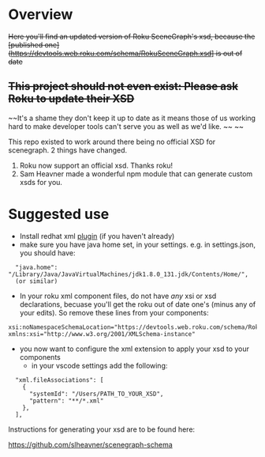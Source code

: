 # Overview

~~Here you'll find an updated version of Roku SceneGraph's xsd, because the [published one](https://devtools.web.roku.com/schema/RokuSceneGraph.xsd] is out of date~~

## ~~This project should not even exist: Please ask Roku to update their XSD~~

~~It's a shame they don't keep it up to date as it means those of us working hard to make developer tools can't serve you as well as we'd like. ~~
~~

This repo existed to work around there being no official XSD for scenegraph. 2 things have changed.

1. Roku now support an official xsd. Thanks roku!
2. Sam Heavner made a wonderful npm module that can generate custom xsds for you. 


# Suggested use

 - Install redhat xml [plugin](https://developers.redhat.com/blog/2018/12/04/xml-language-server-vscode-extension/) (if you haven't already)
 - make sure you have java home set, in your settings. e.g. in settings.json, you should have:

```
  "java.home": "/Library/Java/JavaVirtualMachines/jdk1.8.0_131.jdk/Contents/Home/",
  (or similar)
```
 	
 - In your roku xml component files, do not have _any_ xsi or xsd declarations, becuase you'll get the roku out of date one's (minus any of your edits). So remove these lines from your components:

```  
xsi:noNamespaceSchemaLocation="https://devtools.web.roku.com/schema/RokuSceneGraph.xsd"
xmlns:xsi="http://www.w3.org/2001/XMLSchema-instance"  
```

 - you now want to configure the xml extension to apply your xsd to your components
   - in your vscode settings add the following: 

```
  "xml.fileAssociations": [
    {
      "systemId": "/Users/PATH_TO_YOUR_XSD",
      "pattern": "**/*.xml"
    },
  ],

```

Instructions for generating your xsd are to be found here:

https://github.com/slheavner/scenegraph-schema

